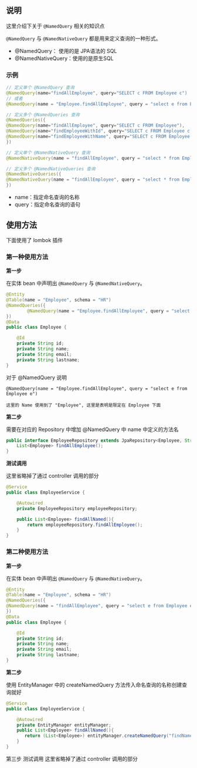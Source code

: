 ## 说明

这里介绍下关于 `@NamedQuery` 相关的知识点

`@NamedQuery` 与 `@NamedNativeQuery` 都是用来定义查询的一种形式。
- @NamedQuery： 使用的是 JPA语法的 SQL
- @NamedNativeQuery：使用的是原生SQL


### 示例

```java
// 定义单个 @NamedQuery 查询
@NamedQuery(name="findAllEmployee", query="SELECT c FROM Employee c")
// 或者  
@NamedQuery(name = "Employee.findAllEmployee", query = "select e from Employee e")

// 定义多个 @NamedQueries 查询
@NamedQueries({
@NamedQuery(name="findAllEmployee", query="SELECT c FROM Employee"),
@NamedQuery(name="findEmployeeWithId", query="SELECT c FROM Employee c WHERE c.id=?1")
@NamedQuery(name="findEmployeeWithName", query="SELECT c FROM Employee c WHERE c.name = :name")
})

// 定义单个 @NamedNativeQuery 查询
@NamedNativeQuery(name = "findAllEmployee", query = "select * from Employee c")

// 定义多个 @NamedNativeQueries 查询
@NamedNativeQueries({
@NamedNativeQuery(name = "findAllEmployee", query = "select * from Employee c")
})
```
- name：指定命名查询的名称
- query：指定命名查询的语句

## 使用方法

下面使用了 lombok 插件

### 第一种使用方法

**第一步**

在实体 bean 中声明出 `@NamedQuery` 与 `@NamedNativeQuery`。
```java
@Entity
@Table(name = "Employee", schema = "HR")
@NamedQueries({
        @NamedQuery(name = "Employee.findAllEmployee", query = "select e from Employee e")
})
@Data
public class Employee {

    @Id
    private String id;
    private String name;
    private String email;
    private String lastname;
}

```
对于 @NamedQuery 说明

    @NamedQuery(name = "Employee.findAllEmployee", query = "select e from Employee e")
    
    这里的 Name 使用到了 "Employee", 这里是表明是限定在 Employee 下面

**第二步**

需要在对应的 Repository 中增加 @NamedQuery 中 name 中定义的方法名

```java
public interface EmployeeRepository extends JpaRepository<Employee, String> { 
    List<Employee> findAllEmployee();
}
```

**测试调用**

这里省略掉了通过 controller 调用的部分
```java
@Service
public class EmployeeService {

    @Autowired
    private EmployeeRepository employeeRepository;

    public List<Employee> findAllNamed(){
        return employeeRepository.findAllEmployee();
    }
}
```


### 第二种使用方法

**第一步**

在实体 bean 中声明出 `@NamedQuery` 与 `@NamedNativeQuery`。

```java
@Entity
@Table(name = "Employee", schema = "HR")
@NamedQueries({
@NamedQuery(name = "findAllEmployee", query = "select e from Employee e")
})
@Data
public class Employee {

    @Id
    private String id;
    private String name;
    private String email;
    private String lastname;
}
```

**第二步**

使用 EntityManager 中的 createNamedQuery 方法传入命名查询的名称创建查询就好

```java
@Service
public class EmployeeService {

    @Autowired
    private EntityManager entityManager;
    public List<Employee> findAllNamed(){
       return (List<Employee>) entityManager.createNamedQuery("findNamedEmployee").getResultList();
    }
}
```

第三步
测试调用
这里省略掉了通过 controller 调用的部分

